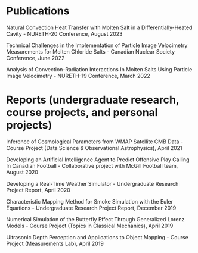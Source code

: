 # Publications

Natural Convection Heat Transfer with Molten Salt in a Differentially-Heated Cavity - NURETH-20 Conference, August 2023

Technical Challenges in the Implementation of Particle Image Velocimetry Measurements for Molten Chloride Salts - Canadian Nuclear Society Conference, June 2022

Analysis of Convection-Radiation Interactions In Molten Salts Using Particle Image Velocimetry - NURETH-19 Conference, March 2022

# Reports (undergraduate research, course projects, and personal projects)

Inference of Cosmological Parameters from WMAP Satellite CMB Data - Course Project (Data Science & Observational Astrophysics), April 2021

Developing an Artificial Intelligence Agent to Predict Offensive Play Calling In Canadian Football - Collaborative project with McGill Football team, August 2020

Developing a Real-Time Weather Simulator - Undergraduate Research Project Report, April 2020

Characteristic Mapping Method for Smoke Simulation with the Euler Equations - Undergraduate Research Project Report, December 2019

Numerical Simulation of the Butterfly Effect Through Generalized Lorenz Models - Course Project (Topics in Classical Mechanics), April 2019

Ultrasonic Depth Perception and Applications to Object Mapping - Course Project (Measurements Lab), April 2019
